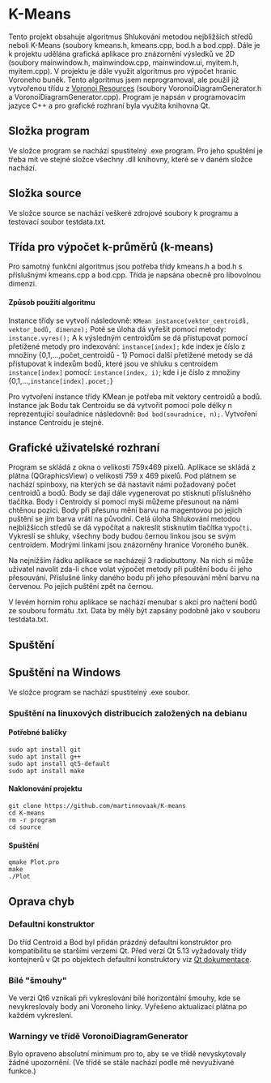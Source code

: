 # K-Means
Tento projekt obsahuje algoritmus Shlukování metodou nejbližších středů neboli K-Means (soubory kmeans.h, kmeans.cpp, bod.h a bod.cpp). Dále je k projektu udělána grafická aplikace pro znázornění výsledků ve 2D (soubory mainwindow.h, mainwindow.cpp, mainwindow.ui, myitem.h, myitem.cpp). V projektu je dále využit algoritmus pro výpočet hranic Voroneho buněk. Tento algoritmus jsem neprogramoval, ale použil již vytvořenou třídu z [Voronoi Resources](https://web.archive.org/web/20131207065132/http://www.skynet.ie/~sos/mapviewer/voronoi.php) (soubory VoronoiDiagramGenerator.h a VoronoiDiagramGenerator.cpp). Program je napsán v programovacím jazyce C++ a pro grafické rozhraní byla využita knihovna Qt. 
## Složka program
Ve složce program se nachází spustitelný .exe program. Pro jeho spuštění je třeba mít ve stejné složce všechny .dll knihovny, které se v daném složce nachází.
## Složka source
Ve složce source se nachází veškeré zdrojové soubory k programu a testovací soubor testdata.txt.
## Třída pro výpočet k-průměrů (k-means) 
Pro samotný funkční algoritmus jsou potřeba třídy kmeans.h a bod.h s příslušnými kmeans.cpp a bod.cpp. Třída je napsána obecně pro libovolnou dimenzi.
#### Způsob použití algoritmu
Instance třídy se vytvoří následovně: `KMean instance(vektor_centroidů, vektor_bodů, dimenze);`
Poté se úloha dá vyřešit pomocí metody: `instance.vyres();`
A k výsledným centroidům se dá přistupovat pomocí přetížené metody pro indexování: `instance[index];`   kde index je číslo z množiny {0,1,...,počet_centroidů - 1}
Pomocí další přetížené metody se dá přistupovat k indexům bodů, které jsou ve shluku s centroidem `instance[index]` pomocí: `instance(index, i)`; kde i je číslo z množiny {0,1,...,`instance[index].pocet;`}

Pro vytvoření instance třídy KMean je potřeba mít vektory centroidů a bodů. Instance jak Bodu tak Centroidu se dá vytvořit pomocí pole délky n reprezentující souřadnice následovně: `Bod bod(souradnice, n);`. Vytvoření instance Centroidu je stejné.

## Grafické uživatelské rozhraní
Program se skládá z okna o velikosti 759x469 pixelů. Aplikace se skládá z plátna (QGraphicsView) o velikosti 759 x 469 pixelů. Pod plátnem se nachází spinboxy, na kterých se dá nastavit námi požadovaný počet centroidů a bodů. Body se dají dále vygenerovat po stisknutí příslušného tlačítka. Body i Centroidy si pomocí myši můžeme přesunout na námi chtěnou pozici. Body při přesunu mění barvu na magentovou po jejich puštění se jim barva vrátí na původní.
Celá úloha Shlukování metodou nejbližšícch středů se dá vypočítat a nakreslit stisknutím tlačítka `Vypočti`. Vykreslí se shluky, všechny body budou černou linkou jsou se svým centroidem. Modrými linkami jsou znázorněny hranice Voroného buněk. 

Na nejnižším řádku aplikace se nacházejí 3 radiobuttony. Na nich si může uživatel navolit zda-li chce volat výpočet metody při puštění bodu či jeho přesouvání. Příslušné linky daného bodu při jeho přesouvání mění barvu na červenou. Po jejich puštění zpět na černou.

V levém horním rohu aplikace se nachází menubar s akcí pro načtení bodů ze souboru formátu .txt. Data by měly být zapsány podobně jako v souboru testdata.txt.

## Spuštění
## Spuštění na Windows
Ve složce program se nachází spustitelný .exe soubor.
### Spuštění na linuxových distribucích založených na debianu
#### Potřebné balíčky
`sudo apt install git` <br/>
`sudo apt install g++` <br/>
`sudo apt install qt5-default` <br/>
`sudo apt install make` <br/>

#### Naklonování projektu
`git clone https://github.com/martinnovaak/K-means` <br/>
`cd K-means` <br/>
`rm -r program`  <br/>
`cd source` <br/>

#### Spuštění
`qmake Plot.pro` <br/>
`make` <br/>
`./Plot` <br/>

## Oprava chyb
### Defaultní konstruktor
Do tříd Centroid a Bod byl přidán prázdný defaultní konstruktor pro kompatibilitu se staršími verzemi Qt. Před verzí Qt 5.13 vyžadovaly třídy kontejnerů v Qt po objektech defaultní konstruktory viz [Qt dokumentace](https://doc.qt.io/archives/qt-5.12/containers.html#the-container-classes). 

### Bílé "šmouhy"
Ve verzi Qt6 vznikali při vykreslování bílé horizontální šmouhy, kde se nevykreslovaly body ani Voroneho linky. Vyřešeno aktualizací plátna po každém vykreslení.

### Warningy ve třídě VoronoiDiagramGenerator
Bylo opraveno absolutní minimum pro to, aby se ve třídě nevyskytovaly žádné upozornění. (Ve třídě se stále nachází podle mě nevyužívané funkce.)
